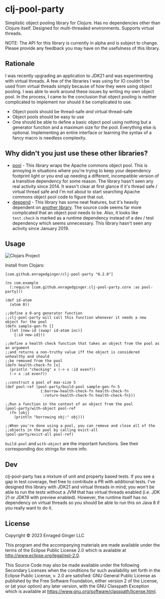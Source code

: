 # clj-pool-party

Simplistic object pooling library for Clojure. Has no dependencies other than Clojure itself.
Designed for multi-threaded environments. Supports virtual threads.

NOTE: The API for this library is currently in alpha and is subject to change.
Please provide any feedback you may have on the usefulness of this library.

## Rationale

I was recently upgrading an application to JDK21 and was experimenting with virtual threads.
A few of the libraries I was using for IO couldn't be used from virtual threads simply because
of how they were using object pooling. I was able to work around these issues by writing
my own object pool. In the process, I came to the conclusion that object pooling
is neither complicated to implement nor should it be complicated to use.

* Object pools should be thread-safe _and_ virtual thread-safe
* Object pools should be easy to use
* One should be able to define a basic object pool using nothing but a
generator function and a maximum size for the pool.
Everything else is optional. Implementing an entire interface or learning
the syntax of a fancy macro is needless complexity.


## Why didn't you just use these other libraries?
* [pool](https://github.com/kul/pool) - This library wraps the Apache commons object pool.
This is annoying in situations where you're trying to keep your dependency footprint light or
you end up needing a different, incompatible version of a transitive dependency for some reason.
The library hasn't seen any real activity since 2014. It wasn't clear at first glance if
it's thread safe / virtual thread safe and I'm not about to start searching Apache commons
object pool code to figure that out.
* [deepend](https://github.com/biiwide/deepend) - This library has some neat features,
but it's heavily dependent on [another library](https://github.com/clj-commons/dirigiste/tree/master).
The source code seems far more complicated that an object pool needs to be.
Also, it looks like `test.check` is marked as a runtime dependency instead of a dev / test dependency
which seems unnecessary. This library hasn't seen any activity since January 2019.

## Usage

![Clojars Project](https://img.shields.io/clojars/v/com.github.enragedginger/clj-pool-party.svg)

Install from Clojars:

`[com.github.enragedginger/clj-pool-party "0.2.0"]`

```
(ns com.example
  (:require [com.github.enragedginger.clj-pool-party.core :as pool-party]))

(def id-atom
  (atom 0))

;;define a 0-arg generator function
;;clj-pool-party will call this function whenever it needs a new object for the pool
(defn sample-gen-fn []
  (let [new-id (swap! id-atom inc)]
    {:id new-id}))

;;define a health check function that takes an object from the pool as an argument
;;and returns a non-truthy value iff the object is considered unhealthy and should
;;be removed from the pool
(defn health-check-fn [x]
  (println "checking" x (-> x :id even?))
  (-> x :id even?))
  
;;construct a pool of max-size 5
(def pool-ref (pool-party/build-pool sample-gen-fn 5
                {:borrow-health-check-fn health-check-fn
                 :return-health-check-fn health-check-fn}))

;;Run a function in the context of an object from the pool
(pool-party/with-object pool-ref
  (fn [obj]
    (println "borrowing obj:" obj)))
    
;;When you're done using a pool, you can remove and close all of the
;;objects in the pool by calling evict-all
(pool-party/evict-all pool-ref)
```

`build-pool` and `with-object` are the important functions.
See their corresponding doc strings for more info.

## Dev

clj-pool-party has a mixture of unit and property based tests. If you see a gap
in test coverage, feel free to contribute a PR with additional tests.
I've designed this library with JDK21 and virtual threads in mind;
you won't be able to run the tests without a JVM that has virtual threads enabled
(i.e. JDK 21 or JDK19 with preview enabled). However, the runtime itself
has no dependency on virtual threads so you should be able to run this on
Java 8 if you really want to do it.

## License

Copyright © 2023 Enraged Ginger LLC

This program and the accompanying materials are made available under the
terms of the Eclipse Public License 2.0 which is available at
http://www.eclipse.org/legal/epl-2.0.

This Source Code may also be made available under the following Secondary
Licenses when the conditions for such availability set forth in the Eclipse
Public License, v. 2.0 are satisfied: GNU General Public License as published by
the Free Software Foundation, either version 2 of the License, or (at your
option) any later version, with the GNU Classpath Exception which is available
at https://www.gnu.org/software/classpath/license.html.
